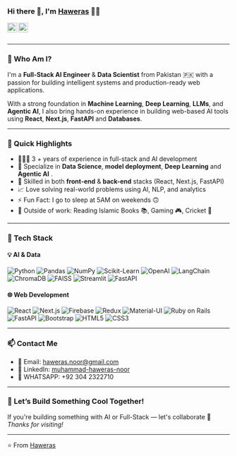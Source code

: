 ### Hi there 👋, I'm [Haweras](https://github.com/MuhammadHaweras) 👨‍💻

<a href="https://www.linkedin.com/in/muhammad-haweras-noor-7aa6b11b2/">
  <img align="left" alt="Haweras' LinkedIn" width="22px" src="https://cdn.jsdelivr.net/npm/simple-icons@v3/icons/linkedin.svg" />
</a>

<a href="mailto:haweras.noor@gmail.com">
  <img align="left" alt="Haweras' Gmail" width="22px" src="https://cdn.jsdelivr.net/npm/simple-icons@v3/icons/gmail.svg" />
</a>

<br />
<br />

---

### 🧠 Who Am I?

I'm a **Full-Stack AI Engineer** & **Data Scientist** from Pakistan 🇵🇰 with a passion for building intelligent systems and production-ready web applications.

With a strong foundation in **Machine Learning**, **Deep Learning**, **LLMs**, and **Agentic AI**, I also bring hands-on experience in building web-based AI tools using **React**, **Next.js**, **FastAPI** and **Databases**.

---

### 🚀 Quick Highlights

- 👨🏽‍💻 3 + years of experience in full-stack and AI development
- 🧠 Specialize in **Data Science**,  **model deployment**, **Deep Learning** and  **Agentic AI** .
- 🧰 Skilled in both **front-end** & **back-end** stacks (React, Next.js, FastAPI)
- 📈 Love solving real-world problems using AI, NLP, and analytics
- ⚡ Fun Fact: I go to sleep at 5AM on weekends 🙃
- 📖 Outside of work: Reading Islamic Books 📚, Gaming 🎮, Cricket 🏏

---

### 🔧 Tech Stack

#### 💡 AI & Data
![Python](https://img.shields.io/badge/-Python-black?style=flat-square&logo=python)
![Pandas](https://img.shields.io/badge/-Pandas-black?style=flat-square&logo=pandas)
![NumPy](https://img.shields.io/badge/-NumPy-black?style=flat-square&logo=numpy)
![Scikit-Learn](https://img.shields.io/badge/-ScikitLearn-black?style=flat-square&logo=scikit-learn)
![OpenAI](https://img.shields.io/badge/-OpenAI-black?style=flat-square&logo=openai)
![LangChain](https://img.shields.io/badge/-LangChain-black?style=flat-square)
![ChromaDB](https://img.shields.io/badge/-ChromaDB-black?style=flat-square)
![FAISS](https://img.shields.io/badge/-FAISS-black?style=flat-square)
![Streamlit](https://img.shields.io/badge/-Streamlit-black?style=flat-square&logo=streamlit)
![FastAPI](https://img.shields.io/badge/-FastAPI-black?style=flat-square&logo=fastapi)

#### 🌐 Web Development
![React](https://img.shields.io/badge/-React-black?style=flat-square&logo=react)
![Next.js](https://img.shields.io/badge/-Next-black?style=flat-square&logo=next.js)
![Firebase](https://img.shields.io/badge/-Firebase-black?style=flat-square&logo=firebase)
![Redux](https://img.shields.io/badge/-Redux-black?style=flat-square&logo=redux)
![Material-UI](https://img.shields.io/badge/-Material_UI-black?style=flat-square&logo=material-ui)
![Ruby on Rails](https://img.shields.io/badge/-RubyOnRails-red?style=flat-square&logo=rails)
![FastAPI](https://img.shields.io/badge/-RubyOnRails-red?style=flat-square&logo=fastapi)
![Bootstrap](https://img.shields.io/badge/-Bootstrap-black?style=flat-square&logo=bootstrap)
![HTML5](https://img.shields.io/badge/-HTML5-black?style=flat-square&logo=html5)
![CSS3](https://img.shields.io/badge/-CSS3-black?style=flat-square&logo=css3)

---

### 📫 Contact Me

- 📧 Email: [haweras.noor@gmail.com](mailto:haweras.noor@gmail.com)
- 💼 LinkedIn: [muhammad-haweras-noor](https://www.linkedin.com/in/muhammad-haweras-noor-7aa6b11b2/)
- 📱 WHATSAPP: +92 304 2322710

---

### 📌 Let’s Build Something Cool Together!
If you're building something with AI or Full-Stack — let's collaborate 🚀  
_Thanks for visiting!_

<hr/>

⭐️ From [Haweras](https://github.com/MuhammadHaweras)
